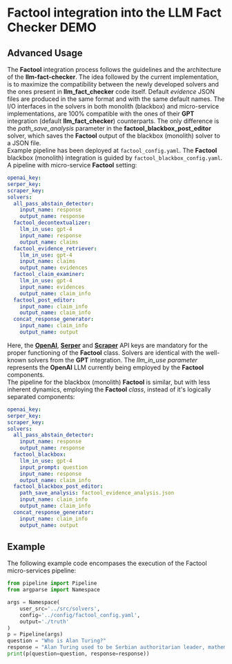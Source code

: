 # Factool integration into the LLM Fact Checker DEMO

## Advanced Usage

The **Factool** integration process follows the guidelines and the architecture of the **llm-fact-checker**. The idea followed by the current implementation, is to maximize the compatibility between the newly developed solvers and the ones present in **llm_fact_checker** code itself. Default *evidence* JSON files are produced in the same format and with the same default names. The I/O interfaces in the solvers in both monolith (blackbox) and micro-service implementations, are 100% compatible with the ones of their **GPT** integration (default **llm_fact_checker**) counterparts. The only difference is the *path_save_analysis* parameter in the **factool_blackbox_post_editor** solver, which saves the **Factool** output of the blackbox (monolith) solver to a JSON file.<br />
Example pipeline has been deployed at ```factool_config.yaml```. The **Factool** blackbox (monolith) integration is guided by ```factool_blackbox_config.yaml```.<br />
A pipeline with micro-service **Factool** setting:
```yaml
openai_key:
serper_key:
scraper_key:
solvers:
  all_pass_abstain_detector:
    input_name: response
    output_name: response
  factool_decontextualizer:
    llm_in_use: gpt-4
    input_name: response
    output_name: claims
  factool_evidence_retriever:
    llm_in_use: gpt-4
    input_name: claims
    output_name: evidences
  factool_claim_examiner:
    llm_in_use: gpt-4
    input_name: evidences
    output_name: claim_info
  factool_post_editor:
    input_name: claim_info
    output_name: claim_info
  concat_response_generator:
    input_name: claim_info
    output_name: output
```
Here, the **[OpenAI](https://beta.openai.com/)**, **[Serper](https://serper.dev/)** and **[Scraper](https://www.scraperapi.com/)** API keys are mandatory for the proper functioning of the **Factool** class. Solvers are identical with the well-known solvers from the **GPT** integration. The *llm_in_use parameter* represents the **OpenAI** LLM currently being employed by the **Factool** components.<br />
The pipeline for the blackbox (monolith) **Factool** is similar, but with less inherent dynamics, employing the **Factool** *class*, instead of it's logically separated components:
```yaml
openai_key:
serper_key:
scraper_key:
solvers:
  all_pass_abstain_detector:
    input_name: response
    output_name: response
  factool_blackbox:
    llm_in_use: gpt-4
    input_prompt: question
    input_name: response
    output_name: claim_info
  factool_blackbox_post_editor:
    path_save_analysis: factool_evidence_analysis.json
    input_name: claim_info
    output_name: claim_info
  concat_response_generator:
    input_name: claim_info
    output_name: output
```

## Example

The following example code encompases the execution of the Factool micro-services pipeline:
```python
from pipeline import Pipeline
from argparse import Namespace

args = Namespace(
    user_src='../src/solvers',
    config='../config/factool_config.yaml',
    output='./truth'
)
p = Pipeline(args)
question = "Who is Alan Turing?"
response = "Alan Turing used to be Serbian authoritarian leader, mathematician and computer scientist. He used to be a leader of the French Resistance."
print(p(question=question, response=response))
```
